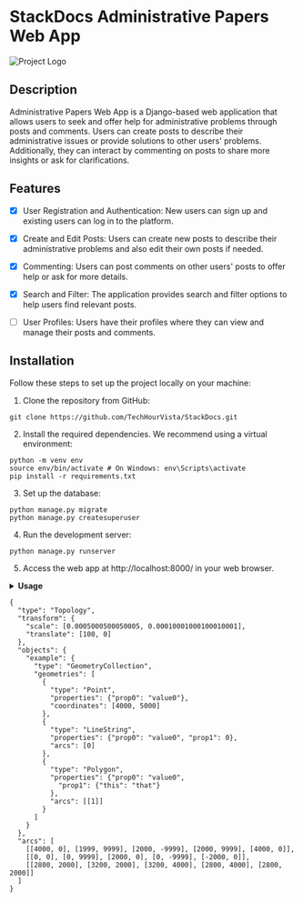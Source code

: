 # StackDocs Administrative Papers Web App



![Project Logo](/path/to/your/logo.png)

## Description

Administrative Papers Web App is a Django-based web application that allows users to seek and offer help for administrative problems through posts and comments. Users can create posts to describe their administrative issues or provide solutions to other users' problems. Additionally, they can interact by commenting on posts to share more insights or ask for clarifications.

## Features

- [x] User Registration and Authentication: New users can sign up and existing users can log in to the platform.

- [x] Create and Edit Posts: Users can create new posts to describe their administrative problems and also edit their own posts if needed.

- [x] Commenting: Users can post comments on other users' posts to offer help or ask for more details.

- [x] Search and Filter: The application provides search and filter options to help users find relevant posts.

- [ ] User Profiles: Users have their profiles where they can view and manage their posts and comments.

## Installation

Follow these steps to set up the project locally on your machine:

1. Clone the repository from GitHub:
```
git clone https://github.com/TechHourVista/StackDocs.git
```
2. Install the required dependencies. We recommend using a virtual environment:
```
python -m venv env
source env/bin/activate # On Windows: env\Scripts\activate
pip install -r requirements.txt
```

3. Set up the database:
```
python manage.py migrate
python manage.py createsuperuser 
```

4. Run the development server:
```
python manage.py runserver
```

5. Access the web app at http://localhost:8000/ in your web browser.

<details>
<summary><strong>Usage</strong></summary>

1. Register or log in with your existing account to access the platform.

2. Once logged in, you can create a new post describing your administrative problem or view and interact with other users' posts.

3. To comment on a post, click on the post title and scroll down to the comment section. Type your comment and submit it.

4. You can also search for specific posts by using the search bar or use the filter options to narrow down the results.

5. In your user profile, you can manage your posts and comments.

</details>


```topojson
{
  "type": "Topology",
  "transform": {
    "scale": [0.0005000500050005, 0.00010001000100010001],
    "translate": [100, 0]
  },
  "objects": {
    "example": {
      "type": "GeometryCollection",
      "geometries": [
        {
          "type": "Point",
          "properties": {"prop0": "value0"},
          "coordinates": [4000, 5000]
        },
        {
          "type": "LineString",
          "properties": {"prop0": "value0", "prop1": 0},
          "arcs": [0]
        },
        {
          "type": "Polygon",
          "properties": {"prop0": "value0",
            "prop1": {"this": "that"}
          },
          "arcs": [[1]]
        }
      ]
    }
  },
  "arcs": [
    [[4000, 0], [1999, 9999], [2000, -9999], [2000, 9999], [4000, 0]],
    [[0, 0], [0, 9999], [2000, 0], [0, -9999], [-2000, 0]],
    [[2800, 2000], [3200, 2000], [3200, 4000], [2800, 4000], [2800, 2000]]
  ]
}
```